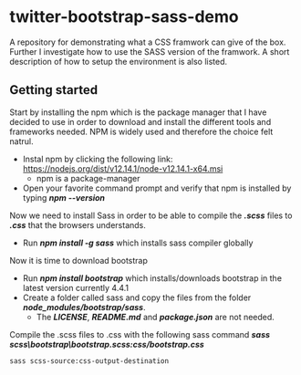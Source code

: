 # twitter-bootstrap-sass-demo
A repository for demonstrating what a CSS framwork can give of the box. Further I investigate how to use the SASS version of the framwork.
A short description of how to setup the environment is also listed.

## Getting started
Start by installing the npm which is the package manager that I have decided to use in order to download and install the different tools and frameworks needed.
NPM is widely used and therefore the choice felt natrul.

* Instal npm by clicking the following link: https://nodejs.org/dist/v12.14.1/node-v12.14.1-x64.msi 
  * npm is a package-manager
* Open your favorite command prompt and verify that npm is installed by typing ***npm --version***

Now we need to install Sass in order to be able to compile the ***.scss*** files to ***.css*** that the browsers understands.
* Run ***npm install -g sass*** which installs sass compiler globally

Now it is time to download bootstrap
* Run ***npm install bootstrap*** which installs/downloads bootstrap in the latest version currently 4.4.1
* Create a folder called sass and copy the files from the folder ***node_modules/bootstrap/sass***.
  * The ***LICENSE***, ***README.md*** and ***package.json*** are not needed.

Compile the .scss files to .css with the following sass command ***sass scss\bootstrap\bootstrap.scss:css/bootstrap.css***
    
    sass scss-source:css-output-destination
